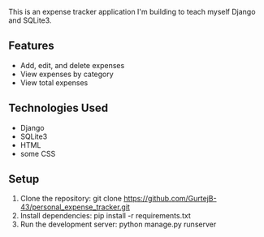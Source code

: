 This is an expense tracker application I'm building to teach myself Django and SQLite3.

## Features
- Add, edit, and delete expenses
- View expenses by category
- View total expenses

## Technologies Used    
- Django
- SQLite3
- HTML
- some CSS

## Setup
1. Clone the repository: git clone https://github.com/GurtejB-43/personal_expense_tracker.git
2. Install dependencies: pip install -r requirements.txt 
3. Run the development server: python manage.py runserver





